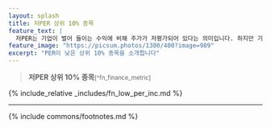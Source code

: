 ```yaml
---
layout: splash
title: 저PER 상위 10% 종목
feature_text: |
  저PER는 기업이 벌어 들이는 수익에 비해 주가가 저평가되어 있다는 의미입니다. 하지만 기업의 미래의 불투명으로 낮은 주가가 형성되어 저PER 상태인 경우도 있습니다.
feature_image: "https://picsum.photos/1300/400?image=989"
excerpt: "PER이 낮은 상위 10% 종목을 소개합니다"
---
```


> **저PER 상위 10% 종목**<small>[^fn_finance_metric]</small>

{% include_relative _includes/fn_low_per_inc.md %}

---
{% include commons/footnotes.md %}
